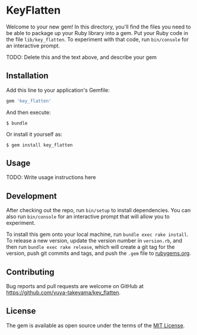 # KeyFlatten

Welcome to your new gem! In this directory, you'll find the files you need to be able to package up your Ruby library into a gem. Put your Ruby code in the file `lib/key_flatten`. To experiment with that code, run `bin/console` for an interactive prompt.

TODO: Delete this and the text above, and describe your gem

## Installation

Add this line to your application's Gemfile:

```ruby
gem 'key_flatten'
```

And then execute:

    $ bundle

Or install it yourself as:

    $ gem install key_flatten

## Usage

TODO: Write usage instructions here

## Development

After checking out the repo, run `bin/setup` to install dependencies. You can also run `bin/console` for an interactive prompt that will allow you to experiment.

To install this gem onto your local machine, run `bundle exec rake install`. To release a new version, update the version number in `version.rb`, and then run `bundle exec rake release`, which will create a git tag for the version, push git commits and tags, and push the `.gem` file to [rubygems.org](https://rubygems.org).

## Contributing

Bug reports and pull requests are welcome on GitHub at https://github.com/yuya-takeyama/key_flatten.


## License

The gem is available as open source under the terms of the [MIT License](http://opensource.org/licenses/MIT).

